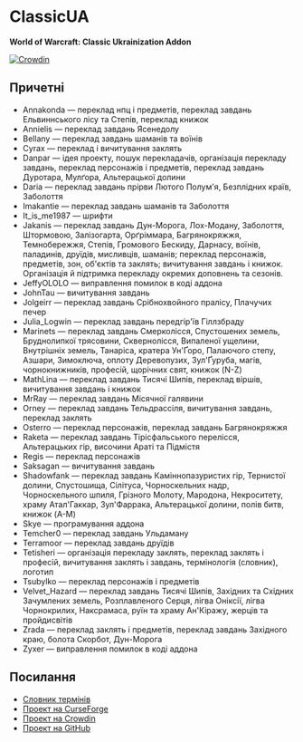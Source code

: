 # ClassicUA

**World of Warcraft: Classic Ukrainization Addon**

[![Crowdin](https://badges.crowdin.net/classicua/localized.svg)](https://crowdin.com/project/classicua)

## Причетні

* Annakonda — переклад нпц і предметів, переклад завдань Ельвиннського лісу та Степів, переклад книжок
* Annielis — переклад завдань Ясенедолу
* Bellany — переклад завдань шаманів та воїнів
* Cyrax — переклад і вичитування заклять
* Danpar — ідея проекту, пошук перекладачів, організація перекладу завдань, переклад персонажів і предметів, переклад завдань Дуротара, Мулґора, Альтерацької долини
* Daria — переклад завдань прірви Лютого Полум'я, Безплідних країв, Заболоття
* Imakantie — переклад завдань шаманів та Заболоття
* It_is_me1987 — шрифти
* Jakanis — переклад завдань Дун-Морога, Лох-Модану, Заболоття, Штормовою, Залізогарта, Орґріммара, Багрянокряжжя, Темнобережжя, Степів, Громового Бескиду, Дарнасу, воїнів, паладинів, друїдів, мисливців, шаманів; переклад персонажів, предметів, зон, об'єктів та заклять; вичитування завдань і книжок. Організація й підтримка перекладу окремих доповнень та сезонів.
* JeffyOLOLO — виправлення помилок в коді аддона
* JohnTau — вичитування завдань
* Jolgeirr — переклад завдань Срібнохвойного пралісу, Плачучих печер
* Julia_Logwin — переклад завдань передгір'їв Гіллзбраду
* Marinets — переклад завдань Смерколісся, Спустошених земель, Бруднолипкої трясовини, Сквернолісся, Випаленої ущелини, Внутрішніх земель, Танаріса, кратера Ун'Ґоро, Палаючого степу, Азшари, Зимоключа, оплоту Деревопузих, Зул'Ґуруба, магів, чорнокнижників, професій, щорічних свят, книжок (N-Z)
* MathLina — переклад завдань Тисячі Шипів, переклад віршів, вичитування завдань і книжок
* MrRay — переклад завдань Місячної галявини
* Orney — переклад завдань Тельдрассіля, вичитування завдань, переклад заклять
* Osterro — переклад персонажів, переклад завдань Багрянокряжжя
* Raketa — переклад завдань Тірісфальського перелісся, Альтерацьких гір, височини Араті та Підмістя
* Regis — переклад персонажів
* Saksagan — вичитування завдань
* Shadowfank — переклад завдань Каміннопазуристих гір, Тернистої долини, Спустошища, Сілітуса, Чорноскельних надр, Чорноскельного шпиля, Грізного Молоту, Мародона, Некроситету, храму Атал'Гаккар, Зул'Фаррака, Альтерацької долини, полів битв, книжок (A-M)
* Skye — програмування аддона
* Temcher0 — переклад завдань Ульдаману
* Terramoor — переклад завдань друїдів
* Tetisheri — організація перекладу заклять, переклад заклять і професій, вичитування заклять і завдань, термінологія (словник), логотип
* Tsubylko — переклад персонажів і предметів
* Velvet_Hazard — переклад завдань Тисячі Шипів, Західних та Східних Зачумлених земель, Розплавленого Серця, лігва Оніксії, лігва Чорнокрилих, Наксрамаса, руїн та храму Ан'Кіражу, жерців та пройдисвітів
* Zrada — переклад заклять і предметів, переклад завдань Західного краю, болота Скорбот, Дун-Морога
* Zyxer — виправлення помилок в коді аддона

## Посилання

* [Словник термінів](https://greenya.github.io/ClassicUA/terms/)
* [Проект на CurseForge](https://www.curseforge.com/wow/addons/classicua)
* [Проект на Crowdin](https://crowdin.com/project/classicua)
* [Проект на GitHub](https://github.com/greenya/ClassicUA)
